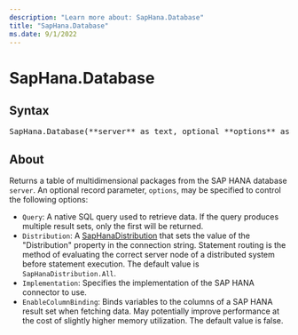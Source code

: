```yaml
---
description: "Learn more about: SapHana.Database"
title: "SapHana.Database"
ms.date: 9/1/2022
---
```

# SapHana.Database

## Syntax

<pre>
SapHana.Database(**server** as text, optional **options** as nullable record) as table
</pre>

## About

Returns a table of multidimensional packages from the SAP HANA database `server`. An optional record parameter, `options`, may be specified to control the following options:

* `Query`: A native SQL query used to retrieve data. If the query produces multiple result sets, only the first will be returned.
* `Distribution`: A [SapHanaDistribution](saphanadistribution-type.md) that sets the value of the &quot;Distribution&quot; property in the connection string. Statement routing is the method of evaluating the correct server node of a distributed system before statement execution. The default value is `SapHanaDistribution.All`.
* `Implementation`: Specifies the implementation of the SAP HANA connector to use.
* `EnableColumnBinding`: Binds variables to the columns of a SAP HANA result set when fetching data. May potentially improve performance at the cost of slightly higher memory utilization. The default value is false.
